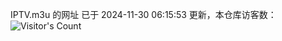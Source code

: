 IPTV.m3u 的网址 已于 2024-11-30 06:15:53 更新，本仓库访客数：![Visitor's Count](https://profile-counter.glitch.me/hero1898_tv/count.svg)
